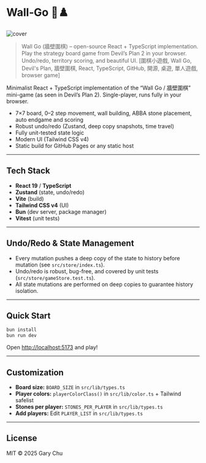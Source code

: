 # Wall‑Go 🧱♟️
![cover](https://schaoss.github.io/wall-go/cover.png)

> Wall Go (牆壁圍棋) – open-source React + TypeScript implementation. Play the strategy board game from Devil’s Plan 2 in your browser. Undo/redo, territory scoring, and beautiful UI. [圍棋小遊戲, Wall Go, Devil's Plan, 牆壁圍棋, React, TypeScript, GitHub, 開源, 桌遊, 單人遊戲, browser game]

Minimalist React + TypeScript implementation of the “Wall Go / 牆壁圍棋” mini-game (as seen in Devil’s Plan 2). Single-player, runs fully in your browser.

- 7×7 board, 0–2 step movement, wall building, ABBA stone placement, auto endgame and scoring
- Robust undo/redo (Zustand, deep copy snapshots, time travel)
- Fully unit-tested state logic
- Modern UI (Tailwind CSS v4)
- Static build for GitHub Pages or any static host

---

## Tech Stack

- **React 19** / **TypeScript**
- **Zustand** (state, undo/redo)
- **Vite** (build)
- **Tailwind CSS v4** (UI)
- **Bun** (dev server, package manager)
- **Vitest** (unit tests)

---

## Undo/Redo & State Management

- Every mutation pushes a deep copy of the state to history before mutation (see `src/store/index.ts`).
- Undo/redo is robust, bug-free, and covered by unit tests (`src/store/gameStore.test.ts`).
- All state mutations are performed on deep copies to guarantee history isolation.

---

## Quick Start

```bash
bun install
bun run dev
```

Open [http://localhost:5173](http://localhost:5173) and play!

---

## Customization

- **Board size:** `BOARD_SIZE` in `src/lib/types.ts`
- **Player colors:** `playerColorClass()` in `src/lib/color.ts` + Tailwind safelist
- **Stones per player:** `STONES_PER_PLAYER` in `src/lib/types.ts`
- **Add players:** Edit `PLAYER_LIST` in `src/lib/types.ts`

---

## License

MIT © 2025 Gary Chu
